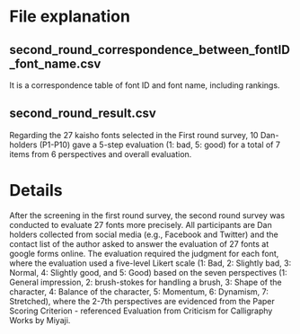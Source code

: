 # File explanation
## second_round_correspondence_between_fontID_font_name.csv
It is a correspondence table of font ID and font name, including rankings.
## second_round_result.csv
Regarding the 27 kaisho fonts selected in the First round survey, 10 Dan-holders (P1-P10) gave a 5-step evaluation (1: bad, 5: good) for a total of 7 items from 6 perspectives and overall evaluation.

# Details
After the screening in the first round survey, the second round survey was conducted to evaluate 27 fonts more precisely. All participants are Dan holders collected from social media (e.g., Facebook and Twitter) and the contact list of the author asked to answer the evaluation of 27 fonts at google forms online. The evaluation required the judgment for each font, where the evaluation used a five-level Likert scale (1: Bad, 2: Slightly bad, 3: Normal, 4: Slightly good, and 5: Good) based on the seven perspectives (1: General impression, 2: brush-stokes for handling a brush, 3: Shape of the character, 4: Balance of the character, 5: Momentum, 6: Dynamism, 7: Stretched), where the 2-7th perspectives are evidenced from the Paper Scoring Criterion - referenced Evaluation from Criticism for Calligraphy Works by Miyaji.

